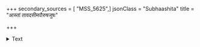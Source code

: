 +++
secondary_sources = [ "MSS_5625",]
jsonClass = "Subhaashita"
title = "आस्तां तावदसीमपौरुषजुषः"

+++

<details><summary>Text</summary>

आस्तां तावदसीमपौरुषजुषः संमानितात्यद्भुत- प्रारम्भाभ्यधिकक्रियस्य स खलु प्राच्यः प्रचारो हरेः।  
जीर्णस्यापि च विन्ध्यकन्दरदरीद्वारावताराक्षमैर् अङ्गैरङ्गभृतो दलन्ति दरतो गन्धेन गन्धद्विपाः॥
</details>
